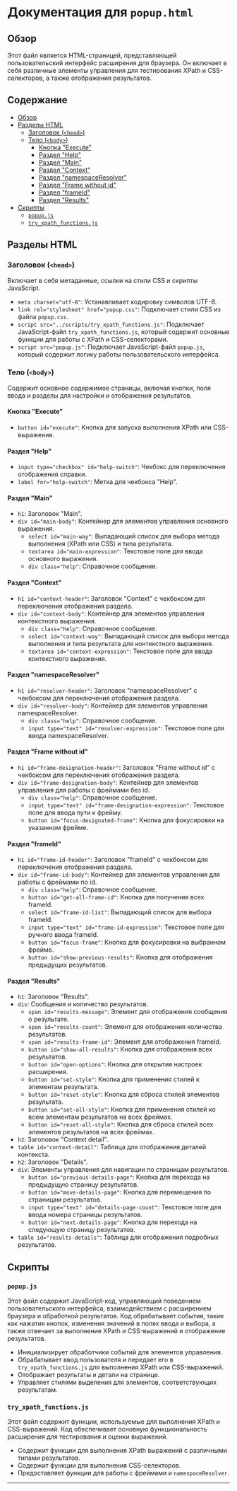 # Документация для `popup.html`

## Обзор

Этот файл является HTML-страницей, представляющей пользовательский интерфейс расширения для браузера. Он включает в себя различные элементы управления для тестирования XPath и CSS-селекторов, а также отображения результатов.

## Содержание

- [Обзор](#обзор)
- [Разделы HTML](#разделы-html)
  - [Заголовок (`<head>`)](#заголовок-head)
  - [Тело (`<body>`)](#тело-body)
    - [Кнопка "Execute"](#кнопка-execute)
    - [Раздел "Help"](#раздел-help)
    - [Раздел "Main"](#раздел-main)
    - [Раздел "Context"](#раздел-context)
    - [Раздел "namespaceResolver"](#раздел-namespaceresolver)
    - [Раздел "Frame without id"](#раздел-frame-without-id)
    - [Раздел "frameId"](#раздел-frameid)
    - [Раздел "Results"](#раздел-results)
- [Скрипты](#скрипты)
  - [`popup.js`](#popupjs)
  - [`try_xpath_functions.js`](#try_xpath_functionsjs)

## Разделы HTML

### Заголовок (`<head>`)

Включает в себя метаданные, ссылки на стили CSS и скрипты JavaScript.

-   `meta charset="utf-8"`: Устанавливает кодировку символов UTF-8.
-   `link rel="stylesheet" href="popup.css"`: Подключает стили CSS из файла `popup.css`.
-   `script src="../scripts/try_xpath_functions.js"`: Подключает JavaScript-файл `try_xpath_functions.js`, который содержит основные функции для работы с XPath и CSS-селекторами.
-   `script src="popup.js"`: Подключает JavaScript-файл `popup.js`, который содержит логику работы пользовательского интерфейса.

### Тело (`<body>`)

Содержит основное содержимое страницы, включая кнопки, поля ввода и разделы для настройки и отображения результатов.

#### Кнопка "Execute"

-   `button id="execute"`: Кнопка для запуска выполнения XPath или CSS-выражения.

#### Раздел "Help"

-   `input type="checkbox" id="help-switch"`: Чекбокс для переключения отображения справки.
-   `label for="help-switch"`: Метка для чекбокса "Help".

#### Раздел "Main"

-   `h1`: Заголовок "Main".
-   `div id="main-body"`: Контейнер для элементов управления основного выражения.
    -   `select id="main-way"`: Выпадающий список для выбора метода выполнения (XPath или CSS) и типа результата.
    -   `textarea id="main-expression"`: Текстовое поле для ввода основного выражения.
    -   `div class="help"`: Справочное сообщение.

#### Раздел "Context"

-   `h1 id="context-header"`: Заголовок "Context" с чекбоксом для переключения отображения раздела.
-   `div id="context-body"`: Контейнер для элементов управления контекстного выражения.
    -   `div class="help"`: Справочное сообщение.
    -   `select id="context-way"`: Выпадающий список для выбора метода выполнения и типа результата для контекстного выражения.
    -   `textarea id="context-expression"`: Текстовое поле для ввода контекстного выражения.

#### Раздел "namespaceResolver"

-   `h1 id="resolver-header"`: Заголовок "namespaceResolver" с чекбоксом для переключения отображения раздела.
-   `div id="resolver-body"`: Контейнер для элементов управления namespaceResolver.
    -   `div class="help"`: Справочное сообщение.
    -   `input type="text" id="resolver-expression"`: Текстовое поле для ввода namespaceResolver.

#### Раздел "Frame without id"

-   `h1 id="frame-designation-header"`: Заголовок "Frame without id" с чекбоксом для переключения отображения раздела.
-   `div id="frame-designation-body"`: Контейнер для элементов управления для работы с фреймами без id.
    -   `div class="help"`: Справочное сообщение.
    -   `input type="text" id="frame-designation-expression"`: Текстовое поле для ввода пути к фрейму.
    -   `button id="focus-designated-frame"`: Кнопка для фокусировки на указанном фрейме.

#### Раздел "frameId"

-   `h1 id="frame-id-header"`: Заголовок "frameId" с чекбоксом для переключения отображения раздела.
-   `div id="frame-id-body"`: Контейнер для элементов управления для работы с фреймами по id.
    -   `div class="help"`: Справочное сообщение.
    -   `button id="get-all-frame-id"`: Кнопка для получения всех frameId.
    -   `select id="frame-id-list"`: Выпадающий список для выбора frameId.
    -   `input type="text" id="frame-id-expression"`: Текстовое поле для ручного ввода frameId.
    -   `button id="focus-frame"`: Кнопка для фокусировки на выбранном фрейме.
    -    `button id="show-previous-results"`: Кнопка для отображения предыдущих результатов.

#### Раздел "Results"

-   `h1`: Заголовок "Results".
-   `div`: Сообщения и количество результатов.
    -   `span id="results-message"`: Элемент для отображения сообщения о результате.
    -   `span id="results-count"`: Элемент для отображения количества результатов.
    -   `span id="results-frame-id"`: Элемент для отображения frameId.
    -    `button id="show-all-results"`: Кнопка для отображения всех результатов.
    -   `button id="open-options"`: Кнопка для открытия настроек расширения.
    -   `button id="set-style"`: Кнопка для применения стилей к элементам результата.
    -   `button id="reset-style"`: Кнопка для сброса стилей элементов результата.
    -    `button id="set-all-style"`: Кнопка для применения стилей ко всем элементам результатов на всех фреймах.
    -   `button id="reset-all-style"`: Кнопка для сброса стилей всех элементов результатов на всех фреймах.
-   `h2`: Заголовок "Context detail".
-   `table id="context-detail"`: Таблица для отображения деталей контекста.
-   `h2`: Заголовок "Details".
-   `div`: Элементы управления для навигации по страницам результатов.
    -   `button id="previous-details-page"`: Кнопка для перехода на предыдущую страницу результатов.
    -   `button id="move-details-page"`: Кнопка для перемещения по страницам результатов.
     -  `input type="text" id="details-page-count"`: Текстовое поле для ввода номера страницы результатов.
    -   `button id="next-details-page"`: Кнопка для перехода на следующую страницу результатов.
-   `table id="results-details"`: Таблица для отображения подробных результатов.

## Скрипты

### `popup.js`

Этот файл содержит JavaScript-код, управляющий поведением пользовательского интерфейса, взаимодействием с расширением браузера и обработкой результатов. Код обрабатывает события, такие как нажатия кнопок, изменения значений в полях ввода и выбора, а также отвечает за выполнение XPath и CSS-выражений и отображение результатов.
*   Инициализирует обработчики событий для элементов управления.
*   Обрабатывает ввод пользователя и передает его в `try_xpath_functions.js` для выполнения XPath или CSS-выражений.
*   Отображает результаты и детали на странице.
*   Управляет стилями выделения для элементов, соответствующих результатам.

### `try_xpath_functions.js`

Этот файл содержит функции, используемые для выполнения XPath и CSS-выражений. Код обеспечивает основную функциональность расширения для тестирования и оценки выражений.

*   Содержит функции для выполнения XPath выражений с различными типами результатов.
*   Содержит функции для выполнения CSS-селекторов.
*   Предоставляет функции для работы с фреймами и `namespaceResolver`.

---
